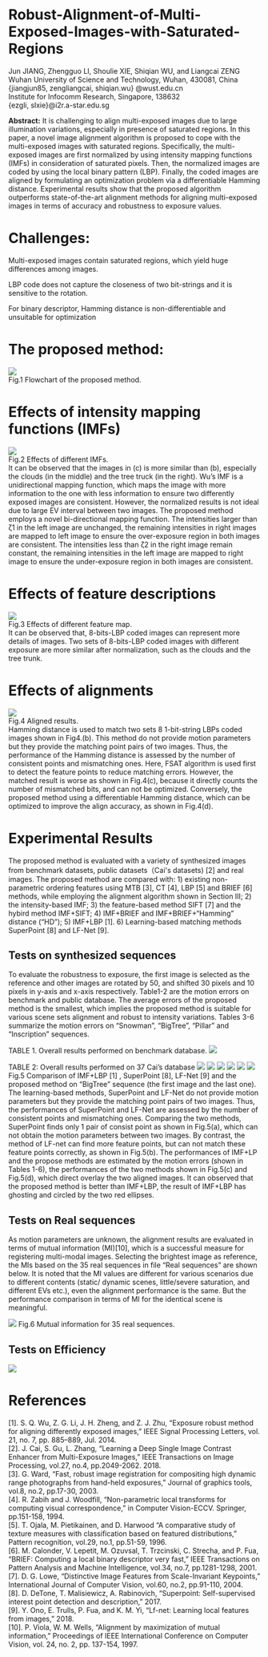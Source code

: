 Robust-Alignment-of-Multi-Exposed-Images-with-Saturated-Regions
=========

Jun JIANG, Zhengguo LI, Shoulie XIE, Shiqian WU, and Liangcai ZENG <br>
Wuhan University of Science and Technology, Wuhan, 430081, China <br>
{jiangjun85, zengliangcai, shiqian.wu} @wust.edu.cn  <br>
Institute for Infocomm Research, Singapore, 138632 <br>
{ezgli, slxie}@i2r.a-star.edu.sg <br>

**Abstract:** It is challenging to align multi-exposed images due to large illumination variations, especially in presence of saturated regions. In this paper, a novel image alignment algorithm is proposed to cope with the multi-exposed images with saturated regions. Specifically, the multi-exposed images are first normalized by using intensity mapping functions (IMFs) in consideration of saturated pixels. Then, the normalized images are coded by using the local binary pattern (LBP). Finally, the coded images are aligned by formulating an optimization problem via a differentiable Hamming distance. Experimental results show that the proposed algorithm outperforms state-of-the-art alignment methods for aligning multi-exposed images in terms of accuracy and robustness to exposure values.
# Challenges:

Multi-exposed images contain saturated regions, which yield huge differences among images.

LBP code does not capture the closeness of two bit-strings and it is sensitive to the rotation.

For binary descriptor, Hamming distance is non-differentiable and unsuitable for optimization

# The proposed method:

![](https://github.com/gelinlan/Robust-Alignment-of-Multi-Exposed-Images-with-Saturated-Regions/blob/master/Fig1.jpg) <br>
Fig.1 Flowchart of the proposed method. <br>

# Effects of intensity mapping functions (IMFs)
![](https://github.com/gelinlan/Robust-Alignment-of-Multi-Exposed-Images-with-Saturated-Regions/blob/master/Fig2.jpg) <br>
Fig.2 Effects of different IMFs. <br>
It can be observed that the images in (c) is more similar than (b), especially the clouds (in the middle) and the tree truck (in the right). Wu’s IMF is a unidirectional mapping function, which maps the image with more information to the one with less information to ensure two differently exposed images are consistent. However, the normalized results is not ideal due to large EV interval between two images. The proposed method employs a novel bi-directional mapping function. The intensities larger than ζ1 in the left image are unchanged, the remaining intensities in right images are mapped to left image to ensure the over-exposure region in both images are consistent. The intensities less than ζ2 in the right image remain constant, the remaining intensities in the left image are mapped to right image to ensure the under-exposure region in both images are consistent.

# Effects of feature descriptions
![](https://github.com/gelinlan/Robust-Alignment-of-Multi-Exposed-Images-with-Saturated-Regions/blob/master/Fig3.jpg) <br>
Fig.3 Effects of different feature map. <br>
It can be observed that, 8-bits-LBP coded images can represent more details of images. Two sets of 8-bits-LBP coded images with different exposure are more similar after normalization, such as the clouds and the tree trunk. 

# Effects of alignments
![](https://github.com/gelinlan/Robust-Alignment-of-Multi-Exposed-Images-with-Saturated-Regions/blob/master/Fig4.jpg) <br>
Fig.4 Aligned results. <br>
Hamming distance is used to match two sets 8 1-bit-string LBPs coded images shown in Fig4.(b). This method do not provide motion parameters but they provide the matching point pairs of two images. Thus, the performance of the Hamming distance is assessed by the number of consistent points and mismatching ones. Here, FSAT algorithm is used first to detect the feature points to reduce matching errors. However, the matched result is worse as shown in Fig.4(c), because it directly counts the number of mismatched bits, and can not be optimized. Conversely, the proposed method using a differentiable Hamming distance, which can be optimized to improve the align accuracy, as shown in Fig.4(d).

# Experimental Results
The proposed method is evaluated with a variety of synthesized images from benchmark datasets, public datasets（Cai's datasets) [2] and real images. The proposed method are compared with: 1) existing non-parametric ordering features using MTB [3], CT [4], LBP [5] and BRIEF [6] methods, while employing the alignment algorithm shown in Section III; 2) the intensity-based IMF; 3) the feature-based method SIFT [7] and the hybird method IMF+SIFT; 4) IMF+BRIEF and IMF+BRIEF+“Hamming” distance (“HD”); 5) IMF+LBP [1]. 6) Learning-based matching methods SuperPoint [8] and LF-Net [9].
## Tests on synthesized sequences
To evaluate the robustness to exposure, the first image is selected as the reference and other images are rotated by 50, and shifted 30 pixels and 10 pixels in y-axis and x-axis respectively. Table1-2 are the motion errors on benchmark and public database. The average errors of the proposed method is the smallest, which implies the proposed method is suitable for various scene sets alignment and robust to intensity variations. Tables 3-6 summarize the motion errors on “Snowman”, “BigTree”, “Pillar” and “Inscription” sequences. 

TABLE 1. Overall results performed on benchmark database. 
![](https://github.com/gelinlan/Robust-Alignment-of-Multi-Exposed-Images-with-Saturated-Regions/blob/master/table1.jpg)

TABLE 2: Overall results performed on 37 Cai’s database
![](https://github.com/gelinlan/Robust-Alignment-of-Multi-Exposed-Images-with-Saturated-Regions/blob/master/table2.jpg)
![](https://github.com/gelinlan/Robust-Alignment-of-Multi-Exposed-Images-with-Saturated-Regions/blob/master/table3.jpg)
![](https://github.com/gelinlan/Robust-Alignment-of-Multi-Exposed-Images-with-Saturated-Regions/blob/master/table4.jpg)
![](https://github.com/gelinlan/Robust-Alignment-of-Multi-Exposed-Images-with-Saturated-Regions/blob/master/table5.jpg)
![](https://github.com/gelinlan/Robust-Alignment-of-Multi-Exposed-Images-with-Saturated-Regions/blob/master/table6.jpg)
![](https://github.com/gelinlan/Robust-Alignment-of-Multi-Exposed-Images-with-Saturated-Regions/blob/master/Fig5.jpg)
Fig.5 Comparison of IMF+LBP [1] , SuperPoint [8], LF-Net [9] and the proposed method on “BigTree” sequence (the first image and the last one). <br>
The learning-based methods, SuperPoint and LF-Net do not provide motion parameters but they provide the matching point pairs of two images. Thus, the performances of SuperPoint and LF-Net are assessed by the number of consistent points and mismatching ones. Comparing the two methods, SuperPoint finds only 1 pair of consist point as shown in Fig.5(a), which can not obtain the motion parameters between two images. By contrast, the method of LF-net can find more feature points, but can not match these feature points correctly, as shown in Fig.5(b). The performances of IMF+LP and the propose methods are estimated by the motion errors (shown in Tables 1-6), the performances of the two methods shown in Fig.5(c) and Fig.5(d), which direct overlay the two aligned images. It can observed that the proposed method is better than IMF+LBP, the result of IMF+LBP has ghosting and circled by the two red ellipses. 
## Tests on Real sequences
As motion parameters are unknown, the alignment results are evaluated in terms of mutual information (MI)[10], which is a successful measure for registering multi-modal images. Selecting the brightest image as reference, the MIs based on the 35 real sequences in file “Real sequences” are shown below.
It is noted that the MI values are different for various scenarios due to different contents (static/ dynamic scenes, little/severe saturation, and different EVs etc.), even the alignment performance is the same. But the performance comparison in terms of MI for the identical scene is meaningful.

![](https://github.com/gelinlan/Robust-Alignment-of-Multi-Exposed-Images-with-Saturated-Regions/blob/master/Fig6.jpg)
Fig.6 Mutual information for 35 real sequences.

## Tests on Efficiency
![](https://github.com/gelinlan/Robust-Alignment-of-Multi-Exposed-Images-with-Saturated-Regions/blob/master/table78.jpg)

# References
[1].	S. Q. Wu, Z. G. Li, J. H. Zheng, and Z. J. Zhu, “Exposure robust method for aligning differently exposed images,” IEEE Signal Processing Letters, vol. 21, no. 7, pp. 885–889, Jul. 2014. <br>
[2].	J. Cai, S. Gu, L. Zhang, “Learning a Deep Single Image Contrast Enhancer from Multi-Exposure Images,” IEEE Transactions on Image Processing, vol.27, no.4, pp.2049-2062. 2018. <br>
[3].	G. Ward, “Fast, robust image registration for compositing high dynamic range photographs from hand-held exposures,” Journal of graphics tools, vol.8, no.2, pp.17-30, 2003. <br>
[4].	R. Zabih and J. Woodfill, “Non-parametric local transforms for computing visual correspondence,” in Computer Vision-ECCV. Springer, pp.151-158, 1994. <br>
[5].	T. Ojala, M. Pietikainen, and D. Harwood “A comparative study of texture measures with classification based on featured distributions,” Pattern recognition, vol.29, no.1, pp.51-59, 1996. <br>
[6].	M. Calonder, V. Lepetit, M. Ozuvsal, T. Trzcinski, C. Strecha, and P. Fua, “BRIEF: Computing a local binary descriptor very fast,” IEEE Transactions on Pattern Analysis and Machine Intelligence, vol.34, no.7, pp.1281-1298, 2001. <br>
[7].	D. G. Lowe, “Distinctive Image Features from Scale-Invariant Keypoints,” International Journal of Computer Vision, vol.60, no.2, pp.91-110, 2004. <br>
[8].	D. DeTone, T. Malisiewicz, A. Rabinovich, “Superpoint: Self-supervised interest point detection and description,” 2017. <br>
[9].	Y. Ono, E. Trulls, P. Fua, and K. M. Yi, “Lf-net: Learning local features from images,” 2018. <br>
[10].	P. Viola, W. M. Wells, “Alignment by maximization of mutual information,”  Proceedings of IEEE International Conference on Computer Vision, vol. 24, no. 2, pp. 137-154, 1997. 
